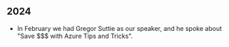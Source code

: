 ## 2024

* In February we had Gregor Suttie as our speaker, and he spoke about "Save $$$ with Azure Tips and Tricks". 
